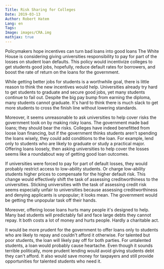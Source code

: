 ```yaml
---
Title: Risk Sharing for Colleges
Date: 2019-03-13
Author: Robert Hatem
Lang: en
Tags:
Image: images/CRA.img
mathjax: true
---
```


Policymakers hope incentives can turn bad loans into good loans
The White House is considering giving universities responsibility to pay for part of the losses on student loan defaults. This policy would incentivize colleges to get students good jobs, hopefully, reduce default rates for borrowers, and boost the rate of return on the loans for the government.

While getting better jobs for students is a worthwhile goal, there is little reason to think the new incentives would help. Universities already try hard to get students to graduate and secure good jobs, yet many students continue to fail out. Despite the big pay bump from earning the diploma, many students cannot graduate. It's hard to think there is much slack to get more students to cross the finish line without lowering standards.

Moreover, it seems unreasonable to ask universities to help cover risks the government took on by making risky loans. The government made bad loans; they should bear the risks. Colleges have indeed benefitted from loose loan financing, but if the government thinks students aren't spending the loans wisely, they could add conditions to the loan. For example, lend only to students who are likely to graduate or study a practical major. Offering loans loosely, then asking universities to help cover the losses seems like a roundabout way of getting good loan outcomes.

If universities were forced to pay for part of default losses, they would probably restrict access to low-ability students. Or charge low-ability students higher prices to compensate for the higher default risk. This change would effectively shift the task of assessing creditworthiness to the universities. Sticking universities with the task of assessing credit risk seems especially unfair to universities because assessing creditworthiness and denying applicants is unpopular; it looks mean. The government would be getting the unpopular task off their hands.

Moreover, offering loose loans hurts many people it's designed to help. Many bad students will predictably fail and face large debts they cannot repay. It both costs a lot of money and hurts people. Hardly a charitable act.

It would be more prudent for the government to offer loans only to students who are likely to repay and couldn't afford it otherwise. For talented but poor students, the loan will likely pay off for both parties. For untalented students, a loan would probably cause heartache. Even though it sounds terrible politically, more prudent lending would avoid giving students debt they can't afford. It also would save money for taxpayers and still provide opportunities for talented students who need it.